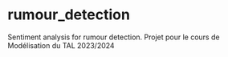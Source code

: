 # rumour_detection
Sentiment analysis for rumour detection. Projet pour le cours de Modélisation du TAL 2023/2024
